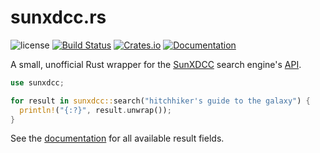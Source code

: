 sunxdcc.rs
==========

![license](https://raster.shields.io/badge/license-MIT%20with%20restrictions-green.png)
[![Build Status](https://img.shields.io/github/workflow/status/woodruffw/sunxdcc.rs/CI/master)](https://github.com/woodruffw/sunxdcc.rs/actions?query=workflow%3ACI)
[![Crates.io](https://img.shields.io/crates/v/sunxdcc)](https://crates.io/crates/sunxdcc)
[![Documentation](https://docs.rs/sunxdcc/badge.svg)](https://docs.rs/sunxdcc)

A small, unofficial Rust wrapper for the [SunXDCC](https://sunxdcc.com/)
search engine's [API](https://sunxdcc.com/#api).

```rust
use sunxdcc;

for result in sunxdcc::search("hitchhiker's guide to the galaxy") {
  println!("{:?}", result.unwrap());
}
```

See the [documentation](https://docs.rs/sunxdcc) for all available result fields.
